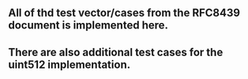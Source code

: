 ## All of thd test vector/cases from the RFC8439 document is implemented here.

## There are also additional test cases for the uint512 implementation.
